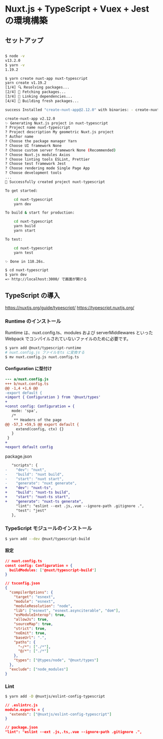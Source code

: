 # Nuxt.js + TypeScript + Vuex + Jest の環境構築

## セットアップ

```bash

$ node -v
v13.2.0
$ yarn -v
1.19.2

$ yarn create nuxt-app nuxt-typescript
yarn create v1.19.2
[1/4] 🔍 Resolving packages...
[2/4] 🚚 Fetching packages...
[3/4] 🔗 Linking dependencies...
[4/4] 🔨 Building fresh packages...

success Installed "create-nuxt-app@2.12.0" with binaries: - create-nuxt-app

create-nuxt-app v2.12.0
✨ Generating Nuxt.js project in nuxt-typescript
? Project name nuxt-typescript
? Project description My geometric Nuxt.js project
? Author name
? Choose the package manager Yarn
? Choose UI framework None
? Choose custom server framework None (Recommended)
? Choose Nuxt.js modules Axios
? Choose linting tools ESLint, Prettier
? Choose test framework Jest
? Choose rendering mode Single Page App
? Choose development tools
...
🎉 Successfully created project nuxt-typescript

To get started:

    cd nuxt-typescript
    yarn dev

To build & start for production:

    cd nuxt-typescript
    yarn build
    yarn start

To test:

    cd nuxt-typescript
    yarn test

✨ Done in 110.26s.

$ cd nuxt-typescript
$ yarn dev
=> http://localhost:3000/ で画面が開ける
```

## TypeScript の導入

https://nuxtjs.org/guide/typescript/
https://typescript.nuxtjs.org/

### Runtime のインストール

Rumtime は、nuxt.config.ts、modules および serverMiddlewares といった Webpack でコンパイルされていないファイルのために必要です。

```bash
$ yarn add @nuxt/typescript-runtime
# nuxt.config.js ファイルをts に変換する
$ mv nuxt.config.js nuxt.config.ts
```

#### Configuration に型付け

```diff
--- a/nuxt.config.js
+++ b/nuxt.config.ts
@@ -1,4 +1,6 @@
-export default {
+import { Configuration } from '@nuxt/types'
+
+const config: Configuration = {
   mode: 'spa',
   /*
    ** Headers of the page
@@ -57,3 +59,5 @@ export default {
     extend(config, ctx) {}
   }
 }
+
+export default config
```

package.json

```diff
   "scripts": {
-    "dev": "nuxt",
-    "build": "nuxt build",
-    "start": "nuxt start",
-    "generate": "nuxt generate",
+    "dev": "nuxt-ts",
+    "build": "nuxt-ts build",
+    "start": "nuxt-ts start",
+    "generate": "nuxt-ts generate",
     "lint": "eslint --ext .js,.vue --ignore-path .gitignore .",
     "test": "jest"
   },
```

### TypeScript モジュールのインストール

```bash
$ yarn add --dev @nuxt/typescript-build
```

#### 設定

```json
// nuxt.config.ts
const config: Configuration = {
  buildModules: ['@nuxt/typescript-build']
}
```

```json
// tsconfig.json
{
  "compilerOptions": {
    "target": "esnext",
    "module": "esnext",
    "moduleResolution": "node",
    "lib": ["esnext", "esnext.asynciterable", "dom"],
    "esModuleInterop": true,
    "allowJs": true,
    "sourceMap": true,
    "strict": true,
    "noEmit": true,
    "baseUrl": ".",
    "paths": {
      "~/*": ["./*"],
      "@/*": ["./*"]
    },
    "types": ["@types/node", "@nuxt/types"]
  },
  "exclude": ["node_modules"]
}
```

### Lint

```bash
$ yarn add -D @nuxtjs/eslint-config-typescript
```

```json
// .eslintrc.js
module.exports = {
  "extends": ["@nuxtjs/eslint-config-typescript"]
}
```

```json
// package.json
"lint": "eslint --ext .js,.ts,.vue --ignore-path .gitignore .",
```